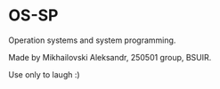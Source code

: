 # OS-SP
Operation systems and system programming.

Made by Mikhailovski Aleksandr, 250501 group, BSUIR.

Use only to laugh :)
